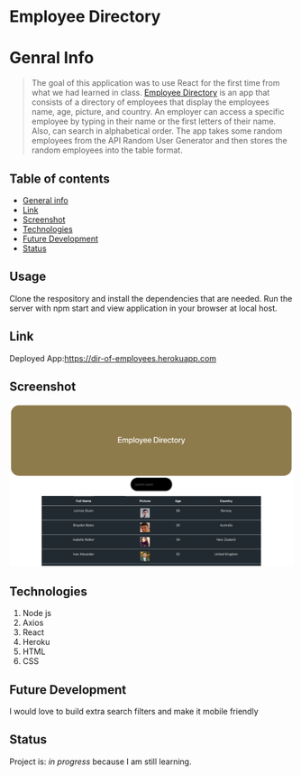 # Employee Directory


# Genral Info
> The goal of this application was to use React for the first time from what we had learned in class. [Employee Directory](https://dir-of-employees.herokuapp.com ) is an app that consists of a directory of employees that display the employees name, age, picture, and country. An employer can access a specific employee by typing in their name or the first letters of their name. Also, can search in alphabetical order. The app takes some random employees from the API Random User Generator and then stores the random employees into the table format.

## Table of contents
* [General info](#general-info)
* [Link](#Link)
* [Screenshot](#screenrecording)
* [Technologies](#Technologies)
* [Future Development](#futuredevelopment)
* [Status](#status)

## Usage
Clone the respository and install the dependencies that are needed. Run the server with npm start and view application in your browser at local host.

## Link
Deployed App:https://dir-of-employees.herokuapp.com

## Screenshot
![Example screenshot](employeedirectory.png)


## Technologies
1. Node js
2. Axios
3. React
4. Heroku
5. HTML
6. CSS

## Future Development
I would love to build extra search filters and make it mobile friendly


## Status
Project is: _in progress_ because I am still learning.

